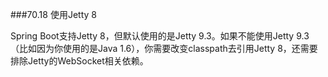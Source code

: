 ###70.18 使用Jetty 8

Spring Boot支持Jetty 8，但默认使用的是Jetty 9.3。如果不能使用Jetty 9.3（比如因为你使用的是Java 1.6），你需要改变classpath去引用Jetty 8，还需要排除Jetty的WebSocket相关依赖。
